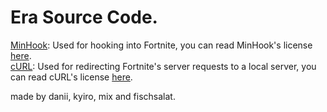 # Era Source Code.
[MinHook](https://github.com/TsudaKageyu/minhook): Used for hooking into Fortnite, you can read MinHook's license [here](https://raw.githubusercontent.com/TsudaKageyu/minhook/master/LICENSE.txt). <br />
[cURL](https://curl.se): Used for redirecting Fortnite's server requests to a local server, you can read cURL's license [here](https://curl.se/docs/copyright.html).


made by danii, kyiro, mix and fischsalat.
